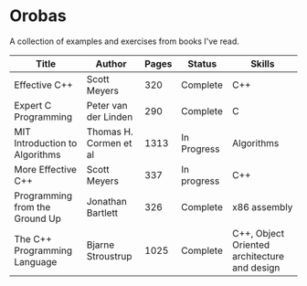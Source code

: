 Orobas
======

A collection of examples and exercises from books I've read.

| Title        | Author           | Pages  | Status | Skills
| ------------- |-------------| -----|--------------|------------|
|  Effective C++	| Scott Meyers		| 320	| Complete | C++
|  Expert C Programming  | Peter van der Linden | 290 | Complete | C
| MIT Introduction to Algorithms      | Thomas H. Cormen et al      |   1313 | In Progress | Algorithms
| More Effective C++	| Scott Meyers		| 337	| In progress | C++
| Programming from the Ground Up | Jonathan Bartlett      |   326 | Complete | x86 assembly
| The C++ Programming Language | Bjarne Stroustrup |  1025 | Complete | C++, Object Oriented architecture and design 
